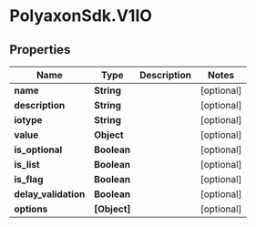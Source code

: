# PolyaxonSdk.V1IO

## Properties
Name | Type | Description | Notes
------------ | ------------- | ------------- | -------------
**name** | **String** |  | [optional] 
**description** | **String** |  | [optional] 
**iotype** | **String** |  | [optional] 
**value** | **Object** |  | [optional] 
**is_optional** | **Boolean** |  | [optional] 
**is_list** | **Boolean** |  | [optional] 
**is_flag** | **Boolean** |  | [optional] 
**delay_validation** | **Boolean** |  | [optional] 
**options** | **[Object]** |  | [optional] 



